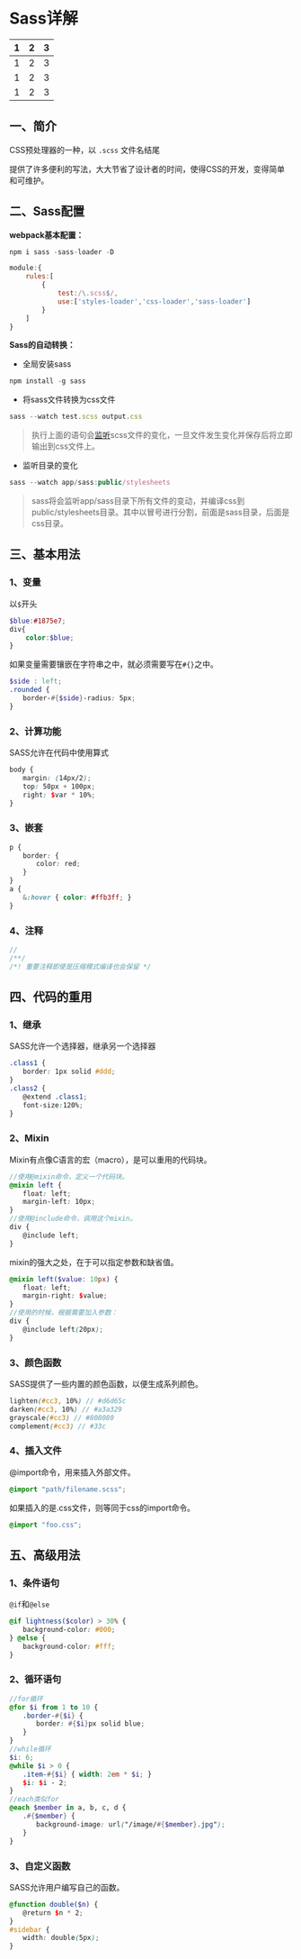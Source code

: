 

# Sass详解

| 1    | 2    | 3    |
| ---- | ---- | ---- |
| 1    | 2    | 3    |
| 1    | 2    | 3    |
| 1    | 2    | 3    |



## 一、简介

CSS预处理器的一种，以 `.scss` 文件名结尾

提供了许多便利的写法，大大节省了设计者的时间，使得CSS的开发，变得简单和可维护。



## 二、Sass配置

**webpack基本配置：**

```js
npm i sass -sass-loader -D
```

```js
module:{
    rules:[
        {
            test:/\.scss$/,
            use:['styles-loader','css-loader','sass-loader']
        }
    ]
}
```



**Sass的自动转换：**

+ 全局安装sass

```js
npm install -g sass
```

+ 将sass文件转换为css文件

```js
sass --watch test.scss output.css
```

> 执行上面的语句会[监听](https://so.csdn.net/so/search?q=监听&spm=1001.2101.3001.7020)scss文件的变化，一旦文件发生变化并保存后将立即输出到css文件上。

+ 监听目录的变化

```js
sass --watch app/sass:public/stylesheets
```

> sass将会监听app/sass目录下所有文件的变动，并编译css到public/stylesheets目录。其中以冒号进行分割，前面是sass目录，后面是css目录。



## 三、基本用法

### 1、变量

以`$`开头

```scss
$blue:#1875e7;
div{
    color:$blue;
}
```

如果变量需要镶嵌在字符串之中，就必须需要写在`#{}`之中。

```scss
$side : left;
.rounded {
　　border-#{$side}-radius: 5px;
}
```



### 2、计算功能

SASS允许在代码中使用算式

```scss
body {
　　margin: (14px/2);
　　top: 50px + 100px;
　　right: $var * 10%;
}
```



### 3、嵌套

```SCSS
p {
　　border: {
　　　　color: red;
　　}
}
a {
　　&:hover { color: #ffb3ff; }
}
```



### 4、注释

```scss
//
/**/
/*! 重要注释即使是压缩模式编译也会保留 */
```



## 四、代码的重用

### 1、继承

SASS允许一个选择器，继承另一个选择器

```scss
.class1 {
　　border: 1px solid #ddd;
}
.class2 {
　　@extend .class1;
　　font-size:120%;
}
```



### 2、Mixin

Mixin有点像C语言的宏（macro），是可以重用的代码块。

```scss
//使用@mixin命令，定义一个代码块。
@mixin left {
　　float: left;
　　margin-left: 10px;
}
//使用@include命令，调用这个mixin。
div {
　　@include left;
}
```

mixin的强大之处，在于可以指定参数和缺省值。

```SCSS
@mixin left($value: 10px) {
　　float: left;
　　margin-right: $value;
}
//使用的时候，根据需要加入参数：
div {
　　@include left(20px);
}
```



### 3、颜色函数

SASS提供了一些内置的颜色函数，以便生成系列颜色。

```SCSS
lighten(#cc3, 10%) // #d6d65c
darken(#cc3, 10%) // #a3a329
grayscale(#cc3) // #808080
complement(#cc3) // #33c
```



### 4、插入文件

@import命令，用来插入外部文件。

```scss
@import "path/filename.scss";
```

如果插入的是.css文件，则等同于css的import命令。

```scss
@import "foo.css";
```



## 五、高级用法

### 1、条件语句

`@if`和`@else`

```SCSS
@if lightness($color) > 30% {
　　background-color: #000;
} @else {
　　background-color: #fff;
}
```



### 2、循环语句

```scss
//for循环
@for $i from 1 to 10 {
　　.border-#{$i} {
　　　　border: #{$i}px solid blue;
　　}
}
//while循环
$i: 6;
@while $i > 0 {
　　.item-#{$i} { width: 2em * $i; }
　　$i: $i - 2;
}
//each类似for
@each $member in a, b, c, d {
　　.#{$member} {
　　　　background-image: url("/image/#{$member}.jpg");
　　}
}
```



### 3、自定义函数

SASS允许用户编写自己的函数。

```scss
@function double($n) {
　　@return $n * 2;
}
#sidebar {
　　width: double(5px);
}
```

